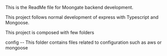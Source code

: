 This is the ReadMe file for Moongate backend development.

This project follows normal development of express with Typescript and Mongoose.

This project is composed with few folders

config -- This folder contains files related to configuration such as aws or mongoose